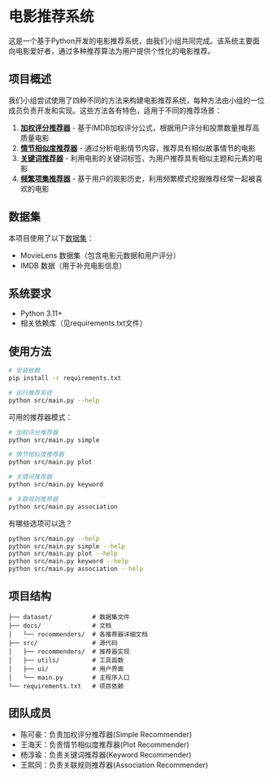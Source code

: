 # 电影推荐系统

这是一个基于Python开发的电影推荐系统，由我们小组共同完成。该系统主要面向电影爱好者，通过多种推荐算法为用户提供个性化的电影推荐。

## 项目概述

我们小组尝试使用了四种不同的方法来构建电影推荐系统，每种方法由小组的一位成员负责开发和实现。这些方法各有特色，适用于不同的推荐场景：

1. [**加权评分推荐器**](docs/recommenders/simple_recommender.md) - 基于IMDB加权评分公式，根据用户评分和投票数量推荐高质量电影
2. [**情节相似度推荐器**](docs/recommenders/plot_recommender.md) - 通过分析电影情节内容，推荐具有相似故事情节的电影
3. [**关键词推荐器**](docs/recommenders/keyword_recommender.md) - 利用电影的关键词标签，为用户推荐具有相似主题和元素的电影
4. [**频繁项集推荐器**](docs/recommenders/association_recommender.md) - 基于用户的观影历史，利用频繁模式挖掘推荐经常一起被喜欢的电影

## 数据集

本项目使用了以下[数据集](https://www.kaggle.com/datasets/rounakbanik/the-movies-dataset?resource=download)：
- MovieLens 数据集（包含电影元数据和用户评分）
- IMDB 数据（用于补充电影信息）

## 系统要求

- Python 3.11+
- 相关依赖库（见requirements.txt文件）

## 使用方法

```bash
# 安装依赖
pip install -r requirements.txt

# 运行推荐系统
python src/main.py --help
```

可用的推荐器模式：
```bash
# 加权评分推荐器
python src/main.py simple

# 情节相似度推荐器
python src/main.py plot

# 关键词推荐器
python src/main.py keyword

# 关联规则推荐器
python src/main.py association
```

有哪些选项可以选？

```bash
python src/main.py --help
python src/main.py simple --help
python src/main.py plot --help
python src/main.py keyword --help
python src/main.py association --help
```



## 项目结构

```
├── dataset/           # 数据集文件
├── docs/              # 文档
│   └── recommenders/  # 各推荐器详细文档
├── src/               # 源代码
│   ├── recommenders/  # 推荐器实现
│   ├── utils/         # 工具函数
│   ├── ui/            # 用户界面
│   └── main.py        # 主程序入口
└── requirements.txt   # 项目依赖
```

## 团队成员

- 陈可豪：负责加权评分推荐器(Simple Recommender)
- 王海天：负责情节相似度推荐器(Plot Recommender)
- 杨淳瑜：负责关键词推荐器(Keyword Recommender)
- 王熙同：负责关联规则推荐器(Association Recommender)

